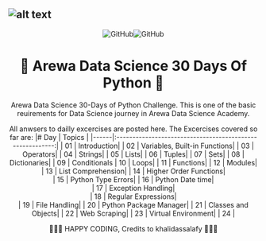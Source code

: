
![alt text](https://raw.githubusercontent.com/arewadataScience/30-Days-of-Python/main/images/arewadsimage.png)
--------------------------------------------------------------------------------

<div align="center">


![GitHub](https://img.shields.io/github/license/hausaNLP/HausaNLP)![GitHub](https://img.shields.io/badge/license-CCBY-yellow) 



# 🐍  Arewa Data Science 30 Days Of Python  🐍
 
 Arewa Data Science 30-Days of Python Challenge. This is one of the basic reuirements for Data Science journey in Arewa Data Science Academy. 
 
 All anwsers to dailly excercises are posted here. The Excercises covered so far are:
|# Day | Topics                                                    |
|------|:---------------------------------------------------------:|
| 01  |  Introduction|
| 02  |  Variables, Built-in Functions|
| 03  |  Operators|
| 04  |  Strings|
| 05  |  Lists|
| 06  |  Tuples|
| 07  |  Sets|
| 08  |  Dictionaries|
| 09  |  Conditionals
| 10  |  Loops|
| 11  |  Functions|
| 12  |  Modules|
| 13  |  List Comprehension|
| 14  |  Higher Order Functions|  
| 15  |  Python Type Errors|
| 16 |   Python Date time|     
| 17 |   Exception Handling|   
| 18 |   Regular Expressions|    
| 19 |   File Handling|
| 20 |   Python Package Manager|
| 21 |   Classes and Objects|
| 22 |   Web Scraping|
| 23 |   Virtual Environment|
| 24 |

🧡🧡🧡 HAPPY CODING, Credits to khalidassalafy
 🧡🧡🧡

</div>


 
 
